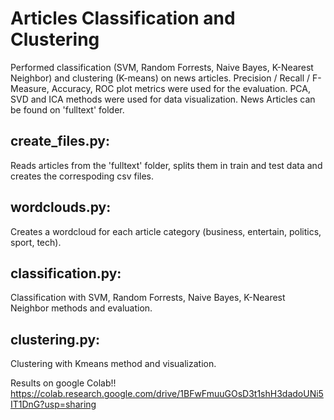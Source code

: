 # Articles Classification and Clustering

Performed classification (SVM, Random Forrests, Naive Bayes, K-Nearest
Neighbor) and clustering (K-means) on news articles. Precision / Recall /
F-Measure, Accuracy, ROC plot metrics were used for the evaluation. PCA, SVD
and ICA methods were used for data visualization. News Articles can be found 
on 'fulltext' folder.

## create_files.py:
Reads articles from the 'fulltext' folder, splits them in train and test data and creates
the correspoding csv files.

## wordclouds.py:
Creates a wordcloud for each article category (business, entertain, politics,
sport, tech).

## classification.py:
Classification with SVM, Random Forrests, Naive Bayes, K-Nearest
Neighbor methods and evaluation.

## clustering.py:
Clustering with Kmeans method and visualization.


Results on google Colab!!
https://colab.research.google.com/drive/1BFwFmuuGOsD3t1shH3dadoUNi5IT1DnG?usp=sharing


